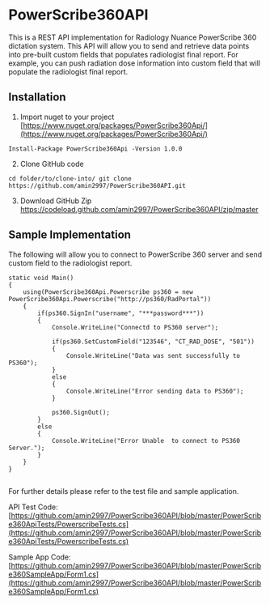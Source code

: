 # PowerScribe360API

This is a REST API implementation for Radiology Nuance PowerScribe 360 dictation system. This API will allow you to send and retrieve data points into pre-built custom fields that populates radiologist final report. For example, you can push radiation dose information into custom field that will populate the radiologist final report.

## Installation

1. Import nuget to your project
[https://www.nuget.org/packages/PowerScribe360Api/](https://www.nuget.org/packages/PowerScribe360Api/)
```
Install-Package PowerScribe360Api -Version 1.0.0
```

2. Clone GitHub code
```
cd folder/to/clone-into/ git clone https://github.com/amin2997/PowerScribe360API.git
```
3. Download GitHub Zip
https://codeload.github.com/amin2997/PowerScribe360API/zip/master


## Sample Implementation

The following will allow you to connect to PowerScribe 360 server and send custom field to the radiologist report.
```
static void Main()
{
	using(PowerScribe360Api.Powerscribe ps360 = new PowerScribe360Api.Powerscribe("http://ps360/RadPortal"))
	{
		if(ps360.SignIn("username", "***password***"))
		{
			Console.WriteLine("Connectd to PS360 server");

			if(ps360.SetCustomField("123546", "CT_RAD_DOSE", "501"))
			{
				Console.WriteLine("Data was sent successfully to PS360");
			}
			else
			{
				Console.WriteLine("Error sending data to PS360");
			}

			ps360.SignOut();
		}
		else
		{
			Console.WriteLine("Error Unable  to connect to PS360 Server.");
		}				
	}
}		
	
```

For further details please refer to the test file and sample application.

API Test Code:
[https://github.com/amin2997/PowerScribe360API/blob/master/PowerScribe360ApiTests/PowerscribeTests.cs](https://github.com/amin2997/PowerScribe360API/blob/master/PowerScribe360ApiTests/PowerscribeTests.cs)

Sample App Code:
[https://github.com/amin2997/PowerScribe360API/blob/master/PowerScribe360SampleApp/Form1.cs](https://github.com/amin2997/PowerScribe360API/blob/master/PowerScribe360SampleApp/Form1.cs)